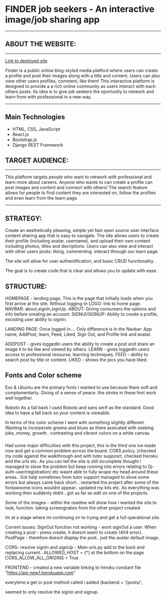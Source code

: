 FINDER job seekers - An interactive image/job sharing app
==================================

* * *

ABOUT THE WEBSITE:
------------------

* * * 

[Link to deployed site]()

_Finder_ is a public online blog-styled media platford where users can create a profile and post their images along with a title and content. Users can also view other users profiles, comment, like  them! This interactive platform is designed to provide a a rich online community as users interact with each others posts. Its idea is to give job seekers the oportunity to network and learn from with posfessional in a new way.

* * * 

## Main Technologies
- HTML, CSS, JavaScript
- React.js
- Bootstrap.js
- Django REST Framework


## TARGET AUDIENCE:

* * *

This platform targets people who want to network with professional and learn more about careers. Anyone who wants to can create a profile can post images and content and connect with others! The search feature allows for people to find content they are interested on, follow the profiles and even learn from the learn page.
  
* * *

## STRATEGY:

Create an aesthetically pleasing, simple yet fast open source user interface content sharing app that is easy to navigate. The site allows users to create their profile (including avatar, username), and upload their own content including photos, titles and decriptions. Users can also view and interact with other users posts: liking, commenting. interact through our learn page.

The site will allow for user authentification, and basic CRUD functionality.

The goal is to create  code that is clear and allows you to update with ease.

## STRUCTURE:
HOMEPAGE - landing page, This is the page that initially loads when you first arrive at the site. Without logging-in
LOGO: link to home page.
NAVBAR: about,signIn,signUp.
ABOUT: Giving consumers the options and info before creating an account.
SIGNUI/SIGNUP: Ability to create a profile, excisting user ability to signIn.

LANDING PAGE: Once logged in....
Only difference is in the Navbar: App name, AddPost, learn, Feed, Liked, Sign Out, and Profile link and avatar.

ADDPOST - gives loggedIn users the ability to create a post and share an image it to be like and viewed by others.
LEARN - gives loggedIn users access to professional resourse, learning techniques.
FEED - ability to search post by title or content.
LIKED - shows the pics you have liked.

## Fonts and Color scheme
Exo & Ubuntu are the primary fonts I wanted to use because there soft and complamentarty. Giving of a sense of peace. the stroke in these font work well together.

Roboto
As a fall back I used Roboto and sans serif  as the standard. Good idea to have a fall back so your content is viewable.

In terms of the color scheme I went with something slightly different. Wanting to incorperate greens and blues as there assicated with seeking jobs, money, growth..
contrasting and vibrant colors on a white canvas.

### 
Had some major difficulties with this project, this is the third one ive made now and get a common problem across the board. CORS policy..(checked my code against the walkthrough and with tutor supposrt, checked Heroku and the urls etc. As you can tell the site is still incomplete thought i managed to slove the problem but keep running into errors relating to Dj-auth-user/registration/ etc  wasnt able to fully wrape my head around these areas.. Got help sometimes from tutor support managed to slove some errors but always came back short... restarted the project after some of the fontawsome icons wouldnt appear..  updated my kits etc.  As everything was working then suddenly didnt.. got as far as edit on one of the projects.

Some of the images - within the readme will show  how i wanted the site to look, function.
taking screengrabes from the other project created.

Im at a stage where im continuing on to trying and get a full operational site.

Current issues:
SignOut function not working - wont signOut a user.
When creating a post - press create, it doesnt seem to create (404 error).
PostPage - therefore doesnt display the post.. just the avatar default image.


CORS- resolve signIn and signUp - 
Main urls.py 
add to the back end replacing current..
ALLOWED_HOST = {*}
at the bottom on the page 
CORS_ALLOW_ALL_ORIGINS = True

FRONTEND - created a new variable linking to heroku 
constant file
"https://api-new1.herokuapp.com"

everytime a get or post method called i added (backend + '/posts/',

seemed to only resolve the signin and signup.
